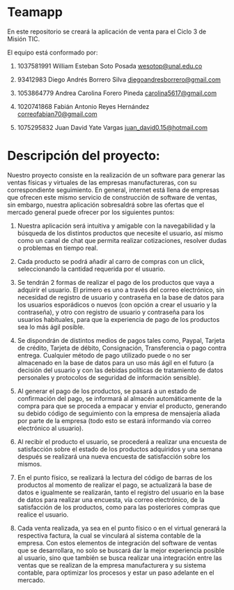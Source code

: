 # Teamapp
En este repositorio se creará la aplicación de venta para el Ciclo 3 de Misión TIC.

El equipo está conformado por:

1. 1037581991 William Esteban Soto Posada wesotop@unal.edu.co

2. 93412983 Diego Andrés Borrero Silva diegoandresborrero@gmail.com

3. 1053864779 Andrea Carolina Forero Pineda carolina5617@gmail.com

4. 1020741868 Fabián Antonio Reyes Hernández correofabian70@gmail.com

5. 1075295832 Juan David Yate Vargas  juan_david0.15@hotmail.com

# Descripción del proyecto:

Nuestro proyecto consiste en la realización de un software para generar las ventas físicas y virtuales de las empresas manufactureras, con su correspondiente seguimiento. En general, internet está llena de empresas que ofrecen este mismo servicio de construcción de software de ventas, sin embargo, nuestra aplicación sobresaldrá sobre las ofertas que el mercado general puede ofrecer por los siguientes puntos:

1.	Nuestra aplicación será intuitiva y amigable con la navegabilidad y la búsqueda de los distintos productos que necesite el usuario, así mismo como un canal de chat que permita realizar cotizaciones, resolver dudas o problemas en tiempo real.

2.	Cada producto se podrá añadir al carro de compras con un click, seleccionando la cantidad requerida por el usuario.

3.	Se tendrán 2 formas de realizar el pago de los productos que vaya a adquirir el usuario. El primero es uno a través del correo electrónico, sin necesidad de registro de usuario y contraseña en la base de datos para los usuarios esporádicos o nuevos (con opción a crear el usuario y la contraseña), y otro con registro de usuario y contraseña para los usuarios habituales, para que la experiencia de pago de los productos sea lo más ágil posible.

4.	Se dispondrán de distintos medios de pagos tales como, Paypal, Tarjeta de crédito, Tarjeta de débito, Consignación, Transferencia o pago contra entrega. Cualquier método de pago utilizado puede o no ser almacenado en la base de datos para un uso más ágil en el futuro (a decisión del usuario y con las debidas políticas de tratamiento de datos personales y protocolos de seguridad de información sensible).

5.	Al generar el pago de los productos, se pasará a un estado de confirmación del pago, se informará al almacén automáticamente de la compra para que se proceda a empacar y enviar el producto, generando su debido código de seguimiento con la empresa de mensajería aliada por parte de la empresa (todo esto se estará informando vía correo electrónico al usuario).

6.	Al recibir el producto el usuario, se procederá a realizar una encuesta de satisfacción sobre el estado de los productos adquiridos y una semana después se realizará una nueva encuesta de satisfacción sobre los mismos.

7.	En el punto físico, se realizará la lectura del código de barras de los productos al momento de realizar el pago, se actualizará la base de datos e igualmente se realizarán, tanto el registro del usuario en la base de datos para realizar una encuesta, vía correo electrónico, de la satisfacción de los productos, como para las posteriores compras que realice el usuario. 

8.	Cada venta realizada, ya sea en el punto físico o en el virtual generará la respectiva factura, la cual se vinculará al sistema contable de la empresa.
Con estos elementos de integración del software de ventas que se desarrollara, no solo se buscará dar la mejor experiencia posible al usuario, sino que también se busca realizar una integración entre las ventas que se realizan de la empresa manufacturera y su sistema contable, para optimizar los procesos y estar un paso adelante en el mercado.
